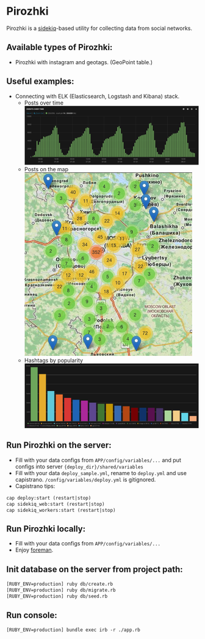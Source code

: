 Pirozhki
========

Pirozhki is a [sidekiq](http://sidekiq.org)-based utility for collecting data from social networks. 

Available types of Pirozhki:
--
- Pirozhki with instagram and geotags. (GeoPoint table.)

Useful examples:
--
- Connecting with ELK (Elasticsearch, Logstash and Kibana) stack.
  - Posts over time ![Images over time](info/images_over_time.png)
  - Posts on the map ![Images on the map](info/images_on_the_map.png)  
  - Hashtags by popularity ![Hashtags and Places](info/hashtags_by_popularity.png)  


Run Pirozhki on the server:
--
- Fill with your data configs from `APP/config/variables/...` and put configs into server `{deploy_dir}/shared/variables`  
- Fill with your data `deploy_sample.yml`, rename to `deploy.yml` and use capistrano. `/config/variables/deploy.yml` is gitignored.
- Capistrano tips:
```
cap deploy:start (restart|stop)
cap sidekiq_web:start (restart|stop)
cap sidekiq_workers:start (restart|stop)
```

Run Pirozhki locally:
--
- Fill with your data configs from `APP/config/variables/...`
- Enjoy [foreman](https://github.com/ddollar/foreman).

Init database on the server from project path:
--
```
[RUBY_ENV=production] ruby db/create.rb
[RUBY_ENV=production] ruby db/migrate.rb
[RUBY_ENV=production] ruby db/seed.rb
```

Run console:
--
```
[RUBY_ENV=production] bundle exec irb -r ./app.rb
```
